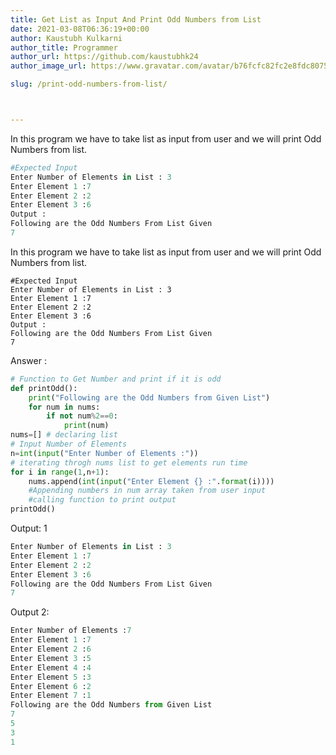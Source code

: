 ```yaml
---
title: Get List as Input And Print Odd Numbers from List
date: 2021-03-08T06:36:19+00:00
author: Kaustubh Kulkarni
author_title: Programmer
author_url: https://github.com/kaustubhk24
author_image_url: https://www.gravatar.com/avatar/b76fcfc82fc2e8fdc8075636f1735f61?s=200

slug: /print-odd-numbers-from-list/



---
```

In this program we have to take list as input from user and we will print Odd Numbers from list.

```python title="file.py"
#Expected Input
Enter Number of Elements in List : 3
Enter Element 1 :7
Enter Element 2 :2
Enter Element 3 :6
Output :
Following are the Odd Numbers From List Given
7

```




 In this program we have to take list as input from user and we will print Odd Numbers from list.




```
#Expected Input
Enter Number of Elements in List : 3
Enter Element 1 :7
Enter Element 2 :2
Enter Element 3 :6
Output :
Following are the Odd Numbers From List Given
7
```

Answer :

```python title="file.py"
# Function to Get Number and print if it is odd
def printOdd():
    print("Following are the Odd Numbers from Given List")
    for num in nums:
        if not num%2==0:
            print(num)
nums=[] # declaring list
# Input Number of Elements
n=int(input("Enter Number of Elements :"))
# iterating throgh nums list to get elements run time
for i in range(1,n+1):
    nums.append(int(input("Enter Element {} :".format(i))))
    #Appending numbers in num array taken from user input
    #calling function to print output
printOdd()

```

Output: 1

```python title="file.py"
Enter Number of Elements in List : 3
Enter Element 1 :7
Enter Element 2 :2
Enter Element 3 :6
Following are the Odd Numbers From List Given
7
```

Output 2:

```python title="file.py"
Enter Number of Elements :7
Enter Element 1 :7
Enter Element 2 :6
Enter Element 3 :5
Enter Element 4 :4
Enter Element 5 :3
Enter Element 6 :2
Enter Element 7 :1
Following are the Odd Numbers from Given List
7
5
3
1
```
```
